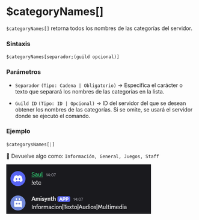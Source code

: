
# $categoryNames[]  

`$categoryNames[]` retorna todos los nombres de las categorías del servidor.  

### **Sintaxis**  
```
$categoryNames[separador;(guild opcional)]
```

### **Parámetros**  

- `Separador` `(Tipo: Cadena | Obligatorio)` → Especifica el carácter o texto que separará los nombres de las categorías en la lista. 
 
- `Guild ID` `(Tipo: ID | Opcional)` → ID del servidor del que se desean obtener los nombres de las categorías. Si se omite, se usará el servidor donde se ejecutó el comando.  


### **Ejemplo**  

```python
$categorysNames[|]
```
🔹 Devuelve algo como: `Información, General, Juegos, Staff`  

![alt text](image-21.png)
